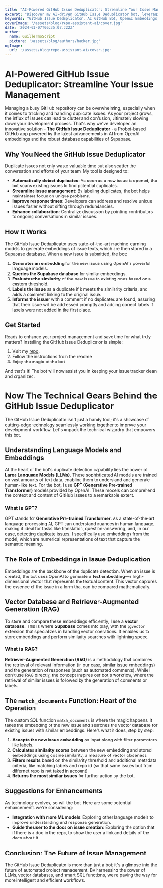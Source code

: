 ```yaml
---
title: "AI-Powered GitHub Issue Deduplicator: Streamline Your Issue Management"
excerpt: "Discover my AI-driven GitHub Issue Deduplicator bot, leveraging OpenAI embeddings and Supabase to automatically detect and label duplicate issues, enhancing project management for developers and companies."
keywords: "GitHub Issue Deduplicator, AI GitHub Bot, OpenAI Embeddings, Supabase, Issue Management, Probot GitHub Apps, Duplicate Issue Detection, Streamline Development Workflow"
coverImage: '/assets/blog/repo-assistant-ai/cover.jpg'
date: '2024-01-07T05:35:07.322Z'
author:
  name: GuillermoScript
  picture: '/assets/blog/authors/hacker.jpg'
ogImage:
  url: '/assets/blog/repo-assistant-ai/cover.jpg'
---
```


#  AI-Powered GitHub Issue Deduplicator: Streamline Your Issue Management

Managing a busy GitHub repository can be overwhelming, especially when it comes to tracking and handling duplicate issues. As your project grows, the influx of issues can lead to clutter and confusion, ultimately slowing down your development process. That's why we've developed an innovative solution - **The GitHub Issue Deduplicator** - a Probot-based GitHub app powered by the latest advancements in AI from OpenAI embeddings and the robust database capabilities of Supabase.

## Why You Need the GitHub Issue Deduplicator

Duplicate issues not only waste valuable time but also scatter the conversation and efforts of your team. My tool is designed to:

- **Automatically detect duplicates**: As soon as a new issue is opened, the bot scans existing issues to find potential duplicates.
- **Streamline issue management**: By labeling duplicates, the bot helps maintainers focus on unique problems.
- **Improve response times**: Developers can address and resolve unique issues faster without sifting through redundancies.
- **Enhance collaboration**: Centralize discussion by pointing contributors to ongoing conversations in similar issues.

## How It Works

The GitHub Issue Deduplicator uses state-of-the-art machine learning models to generate embeddings of issue texts, which are then stored in a Supabase database. When a new issue is submitted, the bot:

1. **Generates an embedding** for the new issue using OpenAI's powerful language models.
2. **Queries the Supabase database** for similar embeddings.
3. **Evaluates the similarity** of the new issue to existing ones based on a custom threshold.
4. **Labels the issue** as a duplicate if it meets the similarity criteria, and adds a comment linking to the original issue.
5. **Informs the issuer** with a comment if no duplicates are found, assuring that their issue will be addressed promptly and adding correct labels if labels were not added in the first place.

## Get Started

Ready to enhance your project management and save time for what truly matters? Installing the GitHub Issue Deduplicator is simple:

1. Visit my [repo](https://github.com/guillermoscript/repo-assistant).
2. Follow the instructions from the readme
3. Enjoy the magic of the bot

And that's it! The bot will now assist you in keeping your issue tracker clean and organized.

# Now The Technical Gears Behind the GitHub Issue Deduplicator

The GitHub Issue Deduplicator isn't just a handy tool; it's a showcase of cutting-edge technology seamlessly working together to improve your development workflow. Let's unpack the technical wizardry that empowers this bot.

## Understanding Language Models and Embeddings

At the heart of the bot's duplicate detection capability lies the power of **Large Language Models (LLMs)**. These sophisticated AI models are trained on vast amounts of text data, enabling them to understand and generate human-like text. For the bot, I use **GPT (Generative Pre-trained Transformer)** models provided by OpenAI. These models can comprehend the context and content of GitHub issues to a remarkable extent.

### What is GPT?

GPT stands for **Generative Pre-trained Transformer**. As a state-of-the-art language processing AI, GPT can understand nuances in human language, making it ideal for tasks like translation, question-answering, and, in our case, detecting duplicate issues. I specifically use embeddings from the model, which are numerical representations of text that capture the semantic meaning.

## The Role of Embeddings in Issue Deduplication

Embeddings are the backbone of the duplicate detection. When an issue is created, the bot uses OpenAI to generate a **text embedding**—a high-dimensional vector that represents the textual content. This vector captures the essence of the issue in a form that can be compared mathematically.

## Vector Database and Retriever-Augmented Generation (RAG)

To store and compare these embeddings efficiently, I use a **vector database**. This is where **Supabase** comes into play, with the `pgvector` extension that specializes in handling vector operations. It enables us to store embeddings and perform similarity searches with lightning speed.

### What is RAG?

**Retriever-Augmented Generation (RAG)** is a methodology that combines the retrieval of relevant information (in our case, similar issue embeddings) and the generation of responses (such as automated comments). While I don't use RAG directly, the concept inspires our bot's workflow, where the retrieval of similar issues is followed by the generation of comments or labels.

## The `match_documents` Function: Heart of the Operation

The custom SQL function `match_documents` is where the magic happens. It takes the embedding of the new issue and searches the vector database for existing issues with similar embeddings. Here's what it does, step by step:

1. **Accepts the new issue embedding** as input along with filter parameters like labels.
2. **Calculates similarity scores** between the new embedding and stored embeddings using cosine similarity, a measure of vector closeness.
3. **Filters results** based on the similarity threshold and additional metadata criteria, like matching labels and repo id (so that same issues but from differnet repo is not taked in account)
4. **Returns the most similar issues** for further action by the bot.

## Suggestions for Enhancements

As technology evolves, so will the bot. Here are some potential enhancements we're considering:

- **Integration with more ML models**: Exploring other language models to improve understanding and response generation.
- **Guide the user to the docs on issue creation**: Exploring the option that if there is a doc in the repo, to show the user a link and details of the docs about it


## Conclusion: The Future of Issue Management

The GitHub Issue Deduplicator is more than just a bot; it's a glimpse into the future of automated project management. By harnessing the power of LLMs, vector databases, and smart SQL functions, we're paving the way for more intelligent and efficient workflows.

